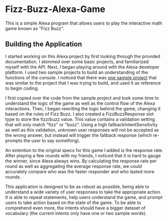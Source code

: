 # Fizz-Buzz-Alexa-Game

This is a simple Alexa program that allows users to play the interactive math game known as "Fizz Buzz".

## Building the Application

I started working on this Alexa project by first looking through the provided documentation. I skimmed over some basic projects, and familiarized myself with the API. Next, I began playing around with the Alexa developer platform. I used two sample projects to build an understanding of the functions of the console. I noticed that there was [one sample project](https://github.com/alexa/skill-sample-nodejs-highlowgame) that was similar to the project that I was trying to build, and used it as reference to begin coding.

I first copied over the code from the sample project and took some time to understand the logic of the game as well as the control flow of the Alexa interactions. Then, I began rewriting the logic behind the game, changing it based on the rules of Fizz Buzz. I also created a FizzBuzzResponse slot type to store the fizz/buzz value. This value contains a validation setting that will only match "fizz" or "buzz". Using a high fallbackIntentSensitivity as well as this validation, unknown user responses will not be accepted as the wrong answer, but instead will trigger the fallback response (which re-prompts the user to say something).

An extention to the original specs for this game I added is the response rate. After playing a few rounds with my friends, I noticed that it is hard to gauge the winner, since Alexa always wins. By calculating the response rate per round as well as aggregating the average response rate, we could accurately compare who was the faster responder and who lasted more rounds. 

This application is designed to be as robust as possible, being able to understand a wide variety of user responses to take the appropriate action. It is able to repeat statements, help users understand the game, and prompt users to take action based on the state of the game. To be able to comprehend even more, the intents should have a bigger dataset of vocabulary (the current intents only have one or two sample words).